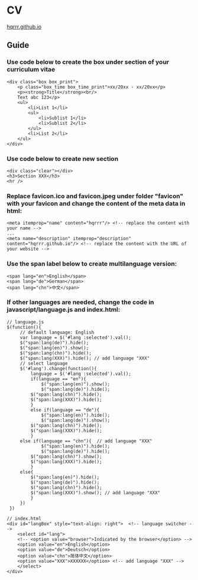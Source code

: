 # CV

[hqrrr.github.io](https://hqrrr.github.io/)

## Guide
### Use code below to create the box under section of your curriculum vitae
```
<div class="box box_print">
	<p class="box_time box_time_print">xx/20xx - xx/20xx</p>
	<p><strong>Title</strong><br/>
	Text abc 123</p>
	<ul>
		<li>List 1</li>
		<ul>
			<li>Sublist 1</li>
			<li>Sublist 2</li>
		</ul>
		<li>List 2</li>
	</ul>
</div>
```

### Use code below to create new section
```
<div class="clear"></div>
<h3>Section XXX</h3>
<hr />
```

### Replace favicon.ico and favicon.jpeg under folder "favicon" with your favicon and change the content of the meta data in html:

```
<meta itemprop="name" content="hqrrr"/> <!-- replace the content with your name -->
...
<meta name="description" itemprop="description" content="hqrrr.github.io"/> <!-- replace the content with the URL of your website -->
```

### Use the span label below to create multilanguage version:
```
<span lang="en">English</span>
<span lang="de">German</span>
<span lang="chn">中文</span>
```

### If other languages are needed, change the code in javascript/language.js and index.html:
```
// language.js
$(function(){
     // default language: English
     var language = $('#lang :selected').val();
     $("span:lang(de)").hide();
     $("span:lang(en)").show();
     $("span:lang(chn)").hide();
     $("span:lang(XXX)").hide(); // add language "XXX"
     // select language
     $('#lang').change(function(){
         language = $('#lang :selected').val();
         if(language == "en"){
             $("span:lang(en)").show();
             $("span:lang(de)").hide();
	     $("span:lang(chn)").hide();
	     $("span:lang(XXX)").hide();
         }
         else if(language == "de"){
             $("span:lang(en)").hide();
             $("span:lang(de)").show();
	     $("span:lang(chn)").hide();
	     $("span:lang(XXX)").hide();
         }
	 else if(language == "chn"){  // add language "XXX"
             $("span:lang(en)").hide();
             $("span:lang(de)").hide();
	     $("span:lang(chn)").show();
	     $("span:lang(XXX)").hide();
         }
	 else{
	     $("span:lang(en)").hide();
	     $("span:lang(de)").hide();
	     $("span:lang(chn)").hide();
	     $("span:lang(XXX)").show(); // add language "XXX"
		 }
     })
 })
 
// index.html
<div id="langBox" style="text-align: right">  <!-- language switcher -->
	<select id="lang">
	<!-- <option value="browser">Indicated by the browser</option> -->
	<option value="en">English</option>
	<option value="de">Deutsch</option>
	<option value="chn">简体中文</option>
	<option value="XXX">XXXXXX</option> <!-- add language "XXX" -->
	</select>
</div> 
```
